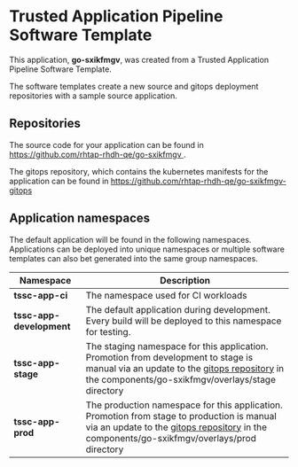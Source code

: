 # Trusted Application Pipeline Software Template

This application, **go-sxikfmgv**, was created from a Trusted Application Pipeline Software Template.

The software templates create a new source and gitops deployment repositories with a sample source application. 

## Repositories

The source code for your application can be found in [https://github.com/rhtap-rhdh-qe/go-sxikfmgv ](https://github.com/rhtap-rhdh-qe/go-sxikfmgv ).
 
The gitops repository, which contains the kubernetes manifests for the application can be found in 
[https://github.com/rhtap-rhdh-qe/go-sxikfmgv-gitops ](https://github.com/rhtap-rhdh-qe/go-sxikfmgv-gitops ) 

## Application namespaces 

The default application will be found in the following namespaces. Applications can be deployed into unique namespaces or multiple software templates can also bet generated into the same group namespaces.  

|  Namespace   |  Description   |  
| -------- | -------- |
| **tssc-app-ci** | The namespace used for CI workloads |
| **tssc-app-development** | The default application during development. Every build will be deployed to this namespace for testing. |
| **tssc-app-stage** | The staging namespace for this application. Promotion from development to stage is manual via an update to the [gitops repository](https://github.com/rhtap-rhdh-qe/go-sxikfmgv-gitops ) in the components/go-sxikfmgv/overlays/stage directory |
| **tssc-app-prod** | The production namespace for this application. Promotion from stage to production is manual via an update to the [gitops repository](https://github.com/rhtap-rhdh-qe/go-sxikfmgv-gitops ) in the components/go-sxikfmgv/overlays/prod directory |